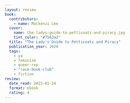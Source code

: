 ```yaml
---
layout: review
book:
  contributors:
    - name: Mackenzi Lee
  cover:
    name: the-ladys-guide-to-petticoats-and-piracy.jpg
    tint_color: "#7562a2"
  title: "The Lady's Guide to Petticoats and Piracy"
  publication_year: 2020
  tags:
    - ya
    - feminism
    - queer-rep
    - "!ace-book-club"
    - fiction
review:
  date_read: 2023-01-24
  format: ebook
  rating: 4
---
```



